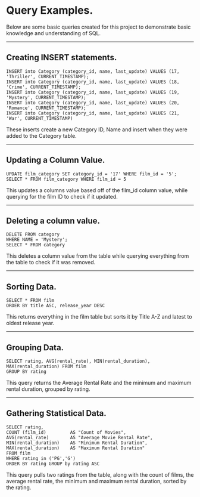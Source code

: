 # Query Examples.
Below are some basic queries created for this project to demonstrate basic knowledge and understanding of SQL.
___
## Creating INSERT statements.
```
INSERT into Category (category_id, name, last_update) VALUES (17, 'Thriller', CURRENT_TIMESTAMP); 
INSERT into Category (category_id, name, last_update) VALUES (18, 'Crime', CURRENT_TIMESTAMP); 
INSERT into Category (category_id, name, last_update) VALUES (19, 'Mystery', CURRENT_TIMESTAMP); 
INSERT into Category (category_id, name, last_update) VALUES (20, 'Romance', CURRENT_TIMESTAMP); 
INSERT into Category (category_id, name, last_update) VALUES (21, 'War', CURRENT_TIMESTAMP)
```
These inserts create a new Category ID, Name and insert when they were added to the Category table.
___
## Updating a Column Value.
```
UPDATE film_category SET category_id = '17' WHERE film_id = '5';
SELECT * FROM film_category WHERE film_id = 5
```
This updates a columns value based off of the film_id column value, while querying for the film ID to check if it updated.
___
## Deleting a column value.
```
DELETE FROM category
WHERE NAME = 'Mystery';
SELECT * FROM category
```
This deletes a column value from the table while querying everything from the table to check if it was removed.
___
## Sorting Data.
```
SELECT * FROM film
ORDER BY title ASC, release_year DESC
```
This returns everything in the film table but sorts it by Title A-Z and latest to oldest release year.
___
## Grouping Data.
```
SELECT rating, AVG(rental_rate), MIN(rental_duration), MAX(rental_duration) FROM film
GROUP BY rating
```
This query returns the Average Rental Rate and the minimum and maximum rental duration, grouped by rating.
___
## Gathering Statistical Data.
```
SELECT rating,
COUNT (film_id)			AS "Count of Movies",
AVG(rental_rate)		AS "Average Movie Rental Rate",
MIN(rental_duration)	AS "Minimum Rental Duration",
MAX(rental_duration)	AS "Maximum Rental Duration"
FROM film
WHERE rating in ('PG','G')
ORDER BY rating GROUP by rating ASC
```
This query pulls two ratings from the table, along with the count of films, the average rental rate, the minimum and maximum rental duration, sorted by the rating.
